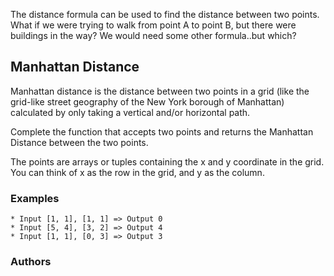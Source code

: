 
The distance formula can be used to find the distance between two points. What if we were trying to walk from point A to point B, but there were buildings in the way? We would need some other formula..but which?

## Manhattan Distance

Manhattan distance is the distance between two points in a grid (like the grid-like street geography of the New York borough of Manhattan) calculated by only taking a vertical and/or horizontal path.

Complete the function that accepts two points and returns the Manhattan Distance between the two points.

The points are arrays or tuples containing the x and y coordinate in the grid. You can think of x as the row in the grid, and y as the column.

### Examples

```
* Input [1, 1], [1, 1] => Output 0
* Input [5, 4], [3, 2] => Output 4
* Input [1, 1], [0, 3] => Output 3
```

### Authors 